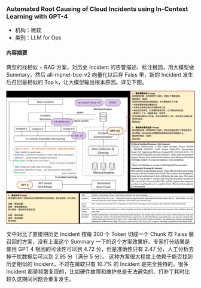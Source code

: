 ### Automated Root Causing of Cloud Incidents using In-Context Learning with GPT-4

- 机构：微软
- 类别：LLM for Ops

#### 内容摘要

典型的找相似 + RAG 方案，对历史 Incident 的告警描述、标注根因，用大模型做 Summary，然后 all-mpnet-bse-v2 向量化以后存 Faiss 里，新的 Incident 发生后召回最相似的 Top k，让大模型输出根本原因。详见下图。

<img src="./_resources/005_001.jpeg" style="zoom:50%;" />

文中对比了直接把历史 Incident 按每 300 个 Token 切成一个 Chunk 存 Faiss 做召回的方案，没有上面这个 Summary 一下的这个方案效果好。专家打分结果是使用 GPT 4 根因的可读性可以到 4.72 分，但是准确性只有 2.47 分，人工分析去掉干扰数据后可以到 2.95 分（满分 5 分）。
这种方案很大程度上依赖于能否找到历史相似的 Incident，不过在微软只有 10.7% 的 Incident 是完全独特的，很多 Incident 都是频繁复现的，比如硬件故障和维护总是无法避免的、打补丁耗时比较久这期间问题会重复发生。